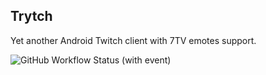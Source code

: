 ## Trytch
Yet another Android Twitch client with 7TV emotes support.

![GitHub Workflow Status (with event)](https://img.shields.io/github/actions/workflow/status/trueddd/truetripletwitch/android.yml)

